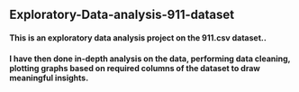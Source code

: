 ## Exploratory-Data-analysis-911-dataset

#### This is an exploratory data analysis project on the 911.csv dataset..

#### I have then done in-depth analysis on the data, performing data cleaning, plotting graphs based on required columns of the dataset to draw meaningful insights.

